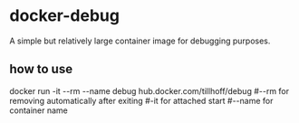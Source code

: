 # docker-debug
A simple but relatively large container image for debugging purposes.

## how to use
docker run -it --rm --name debug hub.docker.com/tillhoff/debug
  #--rm for removing automatically after exiting
  #-it for attached start
  #--name for container name
